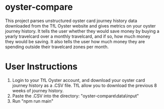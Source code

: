 # oyster-compare
This project parses unstructured oyster card journey history data downloaded from the TfL Oyster website and gives metrics on your oyster journey history.
It tells the user whether they would save money by buying a yearly travelcard over a monthly travelcard, and if so, how much money they would be saving.
It also tells the user how much money they are spending outside their travelcard zones per month.

# User Instructions
1. Login to your TfL Oyster account, and download your oyster card journey history as a .CSV file. TfL allow you to download the previous 8 weeks of journey history.
2. Paste the .CSV into the directory: "oyster-compare\data\input"
3. Run "npm run main"
